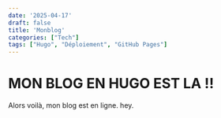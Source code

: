 ```yaml
---
date: '2025-04-17'
draft: false
title: 'Monblog'
categories: ["Tech"]
tags: ["Hugo", "Déploiement", "GitHub Pages"]
---
```


# MON BLOG EN HUGO EST LA !!

Alors voilà, mon blog est en ligne. hey.